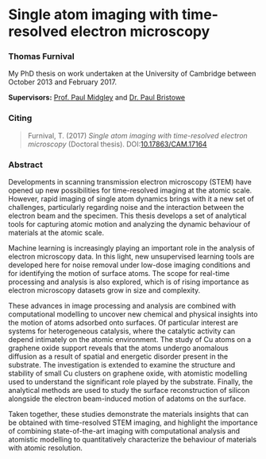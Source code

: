 # Single atom imaging with time-resolved electron microscopy
### Thomas Furnival

My PhD thesis on work undertaken at the University of Cambridge between October
2013 and February 2017.

**Supervisors:** [Prof. Paul Midgley](https://www.msm.cam.ac.uk/people/midgley) and [Dr. Paul Bristowe](https://www.msm.cam.ac.uk/people/bristowe)

### Citing

> Furnival, T. (2017) *Single atom imaging with time-resolved electron microscopy* (Doctoral thesis). DOI:[10.17863/CAM.17164](https://doi.org/10.17863/CAM.17164)

### Abstract
Developments in scanning transmission electron microscopy (STEM) have opened up
new possibilities for time-resolved imaging at the atomic scale. However, rapid
imaging of single atom dynamics brings with it a new set of challenges,
particularly regarding noise and the interaction between the electron beam and
the specimen. This thesis develops a set of analytical tools for capturing
atomic motion and analyzing the dynamic behaviour of materials at the atomic
scale.

Machine learning is increasingly playing an important role in the
analysis of electron microscopy data. In this light, new unsupervised learning tools are
developed here for noise removal under low-dose imaging conditions and for
identifying the motion of surface atoms. The scope for real-time processing and
analysis is also explored, which is of rising importance as electron microscopy
datasets grow in size and complexity.

These advances in image processing and
analysis are combined with computational modelling to uncover new chemical and
physical insights into the motion of atoms adsorbed onto surfaces. Of particular
interest are systems for heterogeneous catalysis, where the catalytic activity
can depend intimately on the atomic environment. The study of Cu atoms on a
graphene oxide support reveals that the atoms undergo anomalous diffusion as a
result of spatial and energetic disorder present in the substrate. The
investigation is extended to examine the structure and stability of small Cu
clusters on graphene oxide, with atomistic modelling used to understand the
significant role played by the substrate. Finally, the analytical methods are
used to study the surface reconstruction of silicon alongside the electron
beam-induced motion of adatoms on the surface.

Taken together, these studies demonstrate the materials insights that can be
obtained with time-resolved STEM imaging, and highlight the importance of
combining state-of-the-art imaging with computational analysis and atomistic
modelling to quantitatively characterize the behaviour of materials with
atomic resolution.
